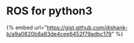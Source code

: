 # ROS for python3

{% embed url="https://gist.github.com/dishank-b/a9a0820b8a83de4cee6452f79adbc179" %}



